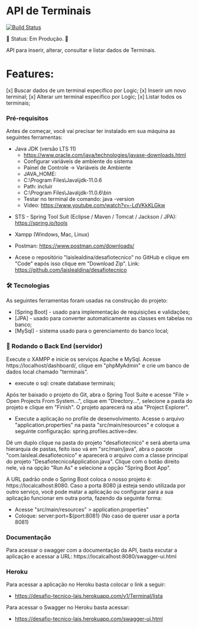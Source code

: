 # API de Terminais

[![Build Status](https://travis-ci.org/joemccann/dillinger.svg?branch=master)](https://travis-ci.org/joemccann/dillinger)

🚧  Status: Em Produção. 🚧


API para inserir, alterar, consultar e listar dados de Terminais.

# Features:

  [x] Buscar dados de um terminal específico por Logic;
  [x] Inserir um novo terminal;
  [x] Alterar um terminal específico por Logic;
  [x] Listar todos os terminais;

### Pré-requisitos

Antes de começar, você vai precisar ter instalado em sua máquina as seguintes ferramentas:
 * Java JDK (versão LTS 11)
    * https://www.oracle.com/java/technologies/javase-downloads.html
    * Configurar variáveis de ambiente do sistema
    * Painel de Controle -> Variáveis de Ambiente
    * JAVA_HOME:
    * C:\Program Files\Java\jdk-11.0.6
    * Path: incluir
    * C:\Program Files\Java\jdk-11.0.6\bin
    * Testar no terminal de comando: java -version
    * Vídeo: https://www.youtube.com/watch?v=-LdVKkKLGkw
- STS - Spring Tool Suit (Eclipse / Maven / Tomcat / Jackson / JPA): https://spring.io/tools
- Xampp (Windows, Mac, Linux)
- Postman: https://www.postman.com/downloads/

- Acese o repositório "laislealdina/desafiotecnico" no GitHub e clique em "Code" eapós isso clique em "Download Zip". Link: https://github.com/laislealdina/desafiotecnico

### 🛠 Tecnologias

As seguintes ferramentas foram usadas na construção do projeto:

* [Spring Boot] - usado para implementação de requisições e validações;
* [JPA] - usado para converter automaticamente as classes em tabelas no banco;
* [MySql] - sistema usado para o gerenciamento do banco local;

### 🎲 Rodando o Back End (servidor)

Execute o XAMPP e inicie os serviços Apache e MySql. Acesse https://localhost/dashboard/, clique em "phpMyAdmin" e crie um banco de dados local chamado "terminais".

- execute o sql: create database terminais;

Após ter baixado o projeto do Git, abra o Spring Tool Suite e acesse "File > Open Projects From System...", clique em "Directory...", selecione a pasta do projeto e clique em "Finish". O projeto aparecerá na aba "Project Explorer".

- Execute a aplicação no profile de desenvolvimento. Acesse o arquivo "application.properties" na pasta "src/main/resources" e coloque a seguinte configuração: spring.profiles.active=dev.

Dê um duplo clique na pasta do projeto "desafiotecnico" e será aberta uma hierarquia de pastas, feito isso vá em "src/main/java", abra o pacote "com.laisleal.desafiotecnico" e aparecerá o arquivo com a classe principal do projeto "DesafiotecnicoApplication.java". Clique com o botão direito nele, vá na opção "Run As" e selecione a opção "Spring Boot App".

A URL padrão onde o Spring Boot coloca o nosso projeto é: https://localcalhost:8080.
Caso a porta 8080 já esteja sendo utilizada por outro serviço, você pode matar a aplicação ou configurar para a sua aplicação funcionar em outra porta, fazendo da seguinte forma:
- Acesse "src/main/resources" > application.properties"
- Coloque: server:port=${port:8081} (No caso de querer usar a porta 8081)

### Documentação

Para acessar o swagger com a documentação da API, basta excutar a aplicação e acessar a URL: https://localcalhost:8080/swagger-ui.html

### Heroku

Para acessar a aplicação no Heroku basta colocar o link a seguir:
- https://desafio-tecnico-lais.herokuapp.com/v1/Terminal/lista

Para acessar o Swagger no Heroku basta acessar: 
- https://desafio-tecnico-lais.herokuapp.com/swagger-ui.html





